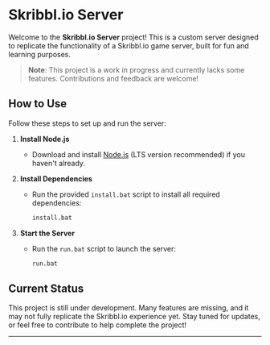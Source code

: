 # Skribbl.io Server

Welcome to the **Skribbl.io Server** project! This is a custom server designed to replicate the functionality of a Skribbl.io game server, built for fun and learning purposes.

> **Note**: This project is a work in progress and currently lacks some features. Contributions and feedback are welcome!

## How to Use

Follow these steps to set up and run the server:

1. **Install Node.js**  
   - Download and install [Node.js](https://nodejs.org/) (LTS version recommended) if you haven't already.

2. **Install Dependencies**  
   - Run the provided `install.bat` script to install all required dependencies:
     ```bash
     install.bat
     ```

3. **Start the Server**  
   - Run the `run.bat` script to launch the server:
     ```bash
     run.bat
     ```

## Current Status

This project is still under development. Many features are missing, and it may not fully replicate the Skribbl.io experience yet. Stay tuned for updates, or feel free to contribute to help complete the project!


---


